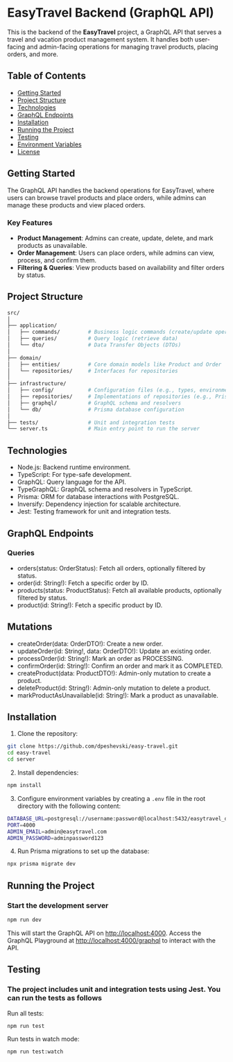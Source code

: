 # EasyTravel Backend (GraphQL API)

This is the backend of the **EasyTravel** project, a GraphQL API that serves a travel and vacation product management system. It handles both user-facing and admin-facing operations for managing travel products, placing orders, and more.

## Table of Contents

- [Getting Started](#getting-started)
- [Project Structure](#project-structure)
- [Technologies](#technologies)
- [GraphQL Endpoints](#graphql-endpoints)
- [Installation](#installation)
- [Running the Project](#running-the-project)
- [Testing](#testing)
- [Environment Variables](#environment-variables)
- [License](#license)

## Getting Started

The GraphQL API handles the backend operations for EasyTravel, where users can browse travel products and place orders, while admins can manage these products and view placed orders.

### Key Features

- **Product Management**: Admins can create, update, delete, and mark products as unavailable.
- **Order Management**: Users can place orders, while admins can view, process, and confirm them.
- **Filtering & Queries**: View products based on availability and filter orders by status.

## Project Structure

```bash
src/
│
├── application/
│   ├── commands/         # Business logic commands (create/update operations)
│   ├── queries/          # Query logic (retrieve data)
│   └── dto/              # Data Transfer Objects (DTOs)
│
├── domain/
│   ├── entities/         # Core domain models like Product and Order
│   └── repositories/     # Interfaces for repositories
│
├── infrastructure/
│   ├── config/           # Configuration files (e.g., types, environment)
│   ├── repositories/     # Implementations of repositories (e.g., Prisma)
│   ├── graphql/          # GraphQL schema and resolvers
│   └── db/               # Prisma database configuration
│
├── tests/                # Unit and integration tests
└── server.ts             # Main entry point to run the server
```

## Technologies

- Node.js: Backend runtime environment.
- TypeScript: For type-safe development.
- GraphQL: Query language for the API.
- TypeGraphQL: GraphQL schema and resolvers in TypeScript.
- Prisma: ORM for database interactions with PostgreSQL.
- Inversify: Dependency injection for scalable architecture.
- Jest: Testing framework for unit and integration tests.

## GraphQL Endpoints

### Queries

- orders(status: OrderStatus): Fetch all orders, optionally filtered by status.
- order(id: String!): Fetch a specific order by ID.
- products(status: ProductStatus): Fetch all available products, optionally filtered by status.
- product(id: String!): Fetch a specific product by ID.

## Mutations

- createOrder(data: OrderDTO!): Create a new order.
- updateOrder(id: String!, data: OrderDTO!): Update an existing order.
- processOrder(id: String!): Mark an order as PROCESSING.
- confirmOrder(id: String!): Confirm an order and mark it as COMPLETED.
- createProduct(data: ProductDTO!): Admin-only mutation to create a product.
- deleteProduct(id: String!): Admin-only mutation to delete a product.
- markProductAsUnavailable(id: String!): Mark a product as unavailable.

## Installation

1. Clone the repository:

```bash
git clone https://github.com/dpeshevski/easy-travel.git
cd easy-travel
cd server
```

2. Install dependencies:

```bash
npm install
```

3. Configure environment variables by creating a `.env` file in the root directory with the following content:

```bash
DATABASE_URL=postgresql://username:password@localhost:5432/easytravel_db
PORT=4000
ADMIN_EMAIL=admin@easytravel.com
ADMIN_PASSWORD=adminpassword123
```

4. Run Prisma migrations to set up the database:

```bash
npx prisma migrate dev
```

## Running the Project

### Start the development server

```bash
npm run dev
```

This will start the GraphQL API on <http://localhost:4000>.
Access the GraphQL Playground at <http://localhost:4000/graphql> to interact with the API.

## Testing

### The project includes unit and integration tests using Jest. You can run the tests as follows

Run all tests:

```bash
npm run test
```

Run tests in watch mode:

```bash
npm run test:watch
```
